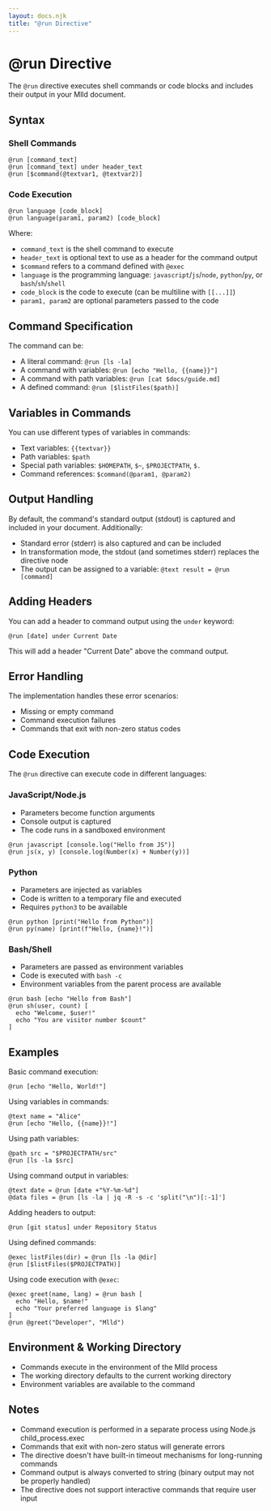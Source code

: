 ```yaml
---
layout: docs.njk
title: "@run Directive"
---
```


# @run Directive

The `@run` directive executes shell commands or code blocks and includes their output in your Mlld document.

## Syntax

### Shell Commands
```mlld
@run [command_text]
@run [command_text] under header_text
@run [$command(@textvar1, @textvar2)]
```

### Code Execution
```mlld
@run language [code_block]
@run language(param1, param2) [code_block]
```

Where:
- `command_text` is the shell command to execute
- `header_text` is optional text to use as a header for the command output
- `$command` refers to a command defined with `@exec`
- `language` is the programming language: `javascript`/`js`/`node`, `python`/`py`, or `bash`/`sh`/`shell`
- `code_block` is the code to execute (can be multiline with `[[...]]`)
- `param1, param2` are optional parameters passed to the code

## Command Specification

The command can be:
- A literal command: `@run [ls -la]`
- A command with variables: `@run [echo "Hello, {{name}}"]`
- A command with path variables: `@run [cat $docs/guide.md]`
- A defined command: `@run [$listFiles($path)]`

## Variables in Commands

You can use different types of variables in commands:
- Text variables: `{{textvar}}`
- Path variables: `$path`
- Special path variables: `$HOMEPATH`, `$~`, `$PROJECTPATH`, `$.`
- Command references: `$command(@param1, @param2)`

## Output Handling

By default, the command's standard output (stdout) is captured and included in your document. Additionally:

- Standard error (stderr) is also captured and can be included
- In transformation mode, the stdout (and sometimes stderr) replaces the directive node
- The output can be assigned to a variable: `@text result = @run [command]`

## Adding Headers

You can add a header to command output using the `under` keyword:

```mlld
@run [date] under Current Date
```

This will add a header "Current Date" above the command output.

## Error Handling

The implementation handles these error scenarios:
- Missing or empty command
- Command execution failures
- Commands that exit with non-zero status codes

## Code Execution

The `@run` directive can execute code in different languages:

### JavaScript/Node.js
- Parameters become function arguments
- Console output is captured
- The code runs in a sandboxed environment

```mlld
@run javascript [console.log("Hello from JS")]
@run js(x, y) [console.log(Number(x) + Number(y))]
```

### Python
- Parameters are injected as variables
- Code is written to a temporary file and executed
- Requires `python3` to be available

```mlld
@run python [print("Hello from Python")]
@run py(name) [print(f"Hello, {name}!")]
```

### Bash/Shell
- Parameters are passed as environment variables
- Code is executed with `bash -c`
- Environment variables from the parent process are available

```mlld
@run bash [echo "Hello from Bash"]
@run sh(user, count) [
  echo "Welcome, $user!"
  echo "You are visitor number $count"
]
```

## Examples

Basic command execution:
```mlld
@run [echo "Hello, World!"]
```

Using variables in commands:
```mlld
@text name = "Alice"
@run [echo "Hello, {{name}}!"]
```

Using path variables:
```mlld
@path src = "$PROJECTPATH/src"
@run [ls -la $src]
```

Using command output in variables:
```mlld
@text date = @run [date +"%Y-%m-%d"]
@data files = @run [ls -la | jq -R -s -c 'split("\n")[:-1]']
```

Adding headers to output:
```mlld
@run [git status] under Repository Status
```

Using defined commands:
```mlld
@exec listFiles(dir) = @run [ls -la @dir]
@run [$listFiles($PROJECTPATH)]
```

Using code execution with `@exec`:
```mlld
@exec greet(name, lang) = @run bash [
  echo "Hello, $name!"
  echo "Your preferred language is $lang"
]
@run @greet("Developer", "Mlld")
```

## Environment & Working Directory

- Commands execute in the environment of the Mlld process
- The working directory defaults to the current working directory
- Environment variables are available to the command

## Notes

- Command execution is performed in a separate process using Node.js child_process.exec
- Commands that exit with non-zero status will generate errors
- The directive doesn't have built-in timeout mechanisms for long-running commands
- Command output is always converted to string (binary output may not be properly handled)
- The directive does not support interactive commands that require user input
